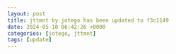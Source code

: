 ```yaml
---
layout: post
title: jttmnt by jotego has been updated to f3c1149
date: 2024-05-10 06:42:26 +0000
categories: [jotego, jttmnt]
tags: [update]
---
```


